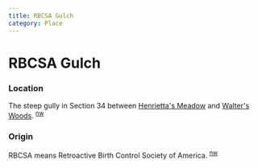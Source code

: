 ```yaml
---
title: RBCSA Gulch
category: Place
---
```

# RBCSA Gulch
### Location

The steep gully in Section 34 between [Henrietta's Meadow](/Run/Henrietta's-Meadow) and [Walter's Woods](/Run/Walter's-Woods). <sup>[nw][]</sup>

### Origin

RBCSA means Retroactive Birth Control Society of America. <sup>[nw][]</sup>


[nw]: /Names-Walt "Meany Names by Walter Little, 1984"
